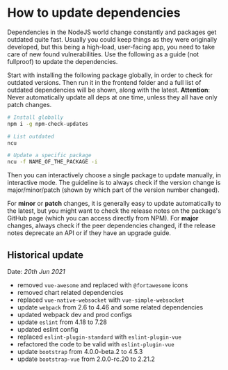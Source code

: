 # How to update dependencies

Dependencies in the NodeJS world change constantly and packages get outdated
quite fast. Usually you could keep things as they were originally developed,
but this being a high-load, user-facing app, you need to take care of new
found vulnerabilities. Use the following as a guide (not fullproof) to update
the dependencies.

Start with installing the following package globally, in order to check for
outdated versions. Then run it in the frontend folder and a full list of
outdated dependencies will be shown, along with the latest. **Attention**:
Never automatically update all deps at one time, unless they all have only patch
changes.

```sh
# Install globally
npm i -g npm-check-updates

# List outdated
ncu

# Update a specific package
ncu -f NAME_OF_THE_PACKAGE -i
```

Then you can interactively choose a single package to update manually, in
interactive mode. The guideline is to always check if the version change is
major/minor/patch (shown by which part of the version number changed).

For **minor** or **patch** changes, it is generally easy to update automatically
to the latest, but you might want to check the release notes on the package's
GitHub page (which you can access directly from NPM). For **major** changes,
always check if the peer dependencies changed, if the release notes deprecate
an API or if they have an upgrade guide.


## Historical update

Date: *20th Jun 2021*

- removed `vue-awesome` and replaced with `@fortawesome` icons
- removed chart related dependencies
- replaced `vue-native-websocket` with `vue-simple-websocket`
- update `webpack` from 2.6 to 4.46 and some related dependencies
- updated webpack dev and prod configs
- update `eslint` from 4.18 to 7.28
- updated eslint config
- replaced `eslint-plugin-standard` with `eslint-plugin-vue`
- refactored the code to be valid with `eslint-plugin-vue`
- update `bootstrap` from 4.0.0-beta.2 to 4.5.3
- update `bootstrap-vue` from 2.0.0-rc.20 to 2.21.2

